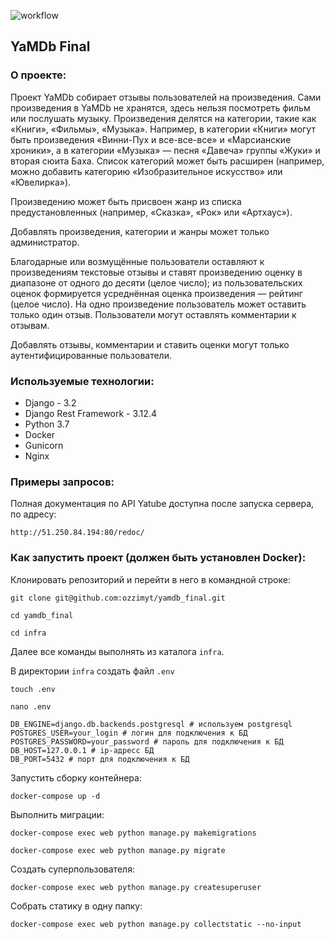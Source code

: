 ![workflow](https://github.com/ozzimyt/yamdb_final/actions/workflows/yamdb_workflow.yml/badge.svg)
## YaMDb Final

### О проекте:

Проект YaMDb собирает отзывы пользователей на произведения. Сами произведения в YaMDb не хранятся, здесь нельзя посмотреть фильм или послушать музыку. Произведения делятся на категории, такие как «Книги», «Фильмы», «Музыка». Например, в категории «Книги» могут быть произведения «Винни-Пух и все-все-все» и «Марсианские хроники», а в категории «Музыка» — песня «Давеча» группы «Жуки» и вторая сюита Баха. Список категорий может быть расширен (например, можно добавить категорию «Изобразительное искусство» или «Ювелирка»).

Произведению может быть присвоен жанр из списка предустановленных (например, «Сказка», «Рок» или «Артхаус»).

Добавлять произведения, категории и жанры может только администратор.

Благодарные или возмущённые пользователи оставляют к произведениям текстовые отзывы и ставят произведению оценку в диапазоне от одного до десяти (целое число); из пользовательских оценок формируется усреднённая оценка произведения — рейтинг (целое число). На одно произведение пользователь может оставить только один отзыв. Пользователи могут оставлять комментарии к отзывам.

Добавлять отзывы, комментарии и ставить оценки могут только аутентифицированные пользователи.

### Используемые технологии:

* Django - 3.2
* Django Rest Framework - 3.12.4
* Python 3.7
* Docker
* Gunicorn
* Nginx

### Примеры запросов:

Полная документация по API Yatube доступна после запуска сервера, по адресу:

```
http://51.250.84.194:80/redoc/
```

### Как запустить проект (должен быть установлен Docker):


Клонировать репозиторий и перейти в него в командной строке:

```
git clone git@github.com:ozzimyt/yamdb_final.git
```

```
cd yamdb_final
```
```
cd infra
```

Далее все команды выполнять из каталога `infra`.

В директории `infra` создать файл `.env` 
```
touch .env
```
```
nano .env
```
```
DB_ENGINE=django.db.backends.postgresql # используем postgresql
POSTGRES_USER=your_login # логин для подключения к БД
POSTGRES_PASSWORD=your_password # пароль для подключения к БД
DB_HOST=127.0.0.1 # ip-адресс БД
DB_PORT=5432 # порт для подключения к БД
```

Запустить сборку контейнера:

```
docker-compose up -d
```

Выполнить миграции:

```
docker-compose exec web python manage.py makemigrations
```
```
docker-compose exec web python manage.py migrate
```

Создать суперпользователя:

```
docker-compose exec web python manage.py createsuperuser
```

Собрать статику в одну папку:

```
docker-compose exec web python manage.py collectstatic --no-input
```